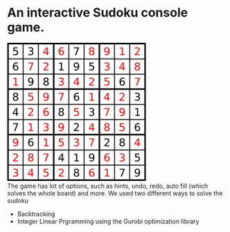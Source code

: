 # An interactive Sudoku console game.
![](https://github.com/ameedghanem/Sudoku/blob/main/sudoku/logo/sudoku.png)\
The game has lot of options, such as hints, undo, redo, auto fill (which solves the whole board) and more.
We used two different ways to solve the sudoku
  - Backtracking
  - Integer Linear Prgramming using the Gurobi optimization library
